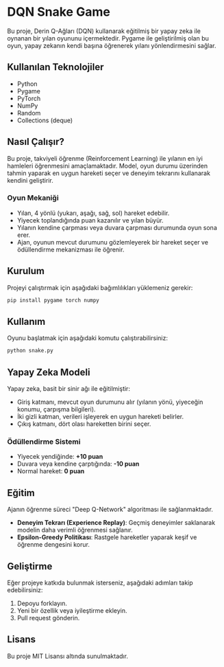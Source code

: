 # DQN Snake Game

Bu proje, Derin Q-Ağları (DQN) kullanarak eğitilmiş bir yapay zeka ile oynanan bir yılan oyununu içermektedir. Pygame ile geliştirilmiş olan bu oyun, yapay zekanın kendi başına öğrenerek yılanı yönlendirmesini sağlar.

## Kullanılan Teknolojiler

- Python
- Pygame
- PyTorch
- NumPy
- Random
- Collections (deque)

## Nasıl Çalışır?

Bu proje, takviyeli öğrenme (Reinforcement Learning) ile yılanın en iyi hamleleri öğrenmesini amaçlamaktadır. Model, oyun durumu üzerinden tahmin yaparak en uygun hareketi seçer ve deneyim tekrarını kullanarak kendini geliştirir.

### Oyun Mekaniği

- Yılan, 4 yönlü (yukarı, aşağı, sağ, sol) hareket edebilir.
- Yiyecek toplandığında puan kazanılır ve yılan büyür.
- Yılanın kendine çarpması veya duvara çarpması durumunda oyun sona erer.
- Ajan, oyunun mevcut durumunu gözlemleyerek bir hareket seçer ve ödüllendirme mekanizması ile öğrenir.

## Kurulum

Projeyi çalıştırmak için aşağıdaki bağımlılıkları yüklemeniz gerekir:

```bash
pip install pygame torch numpy
```

## Kullanım

Oyunu başlatmak için aşağıdaki komutu çalıştırabilirsiniz:

```bash
python snake.py
```

## Yapay Zeka Modeli

Yapay zeka, basit bir sinir ağı ile eğitilmiştir:

- Giriş katmanı, mevcut oyun durumunu alır (yılanın yönü, yiyeceğin konumu, çarpışma bilgileri).
- İki gizli katman, verileri işleyerek en uygun hareketi belirler.
- Çıkış katmanı, dört olası hareketten birini seçer.

### Ödüllendirme Sistemi

- Yiyecek yendiğinde: **+10 puan**
- Duvara veya kendine çarptığında: **-10 puan**
- Normal hareket: **0 puan**

## Eğitim

Ajanın öğrenme süreci "Deep Q-Network" algoritması ile sağlanmaktadır.

- **Deneyim Tekrarı (Experience Replay)**: Geçmiş deneyimler saklanarak modelin daha verimli öğrenmesi sağlanır.
- **Epsilon-Greedy Politikası**: Rastgele hareketler yaparak keşif ve öğrenme dengesini korur.

## Geliştirme

Eğer projeye katkıda bulunmak isterseniz, aşağıdaki adımları takip edebilirsiniz:

1. Depoyu forklayın.
2. Yeni bir özellik veya iyileştirme ekleyin.
3. Pull request gönderin.

## Lisans

Bu proje MIT Lisansı altında sunulmaktadır.


